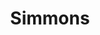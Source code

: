 ---
title: "Simmons"
url: /ciudad-autonoma-de-buenos-aires/simmons-avenida-diaz-velez/
shop: Betten
---